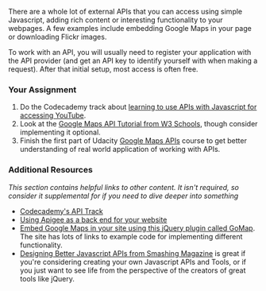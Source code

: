 There are a whole lot of external APIs that you can access using simple Javascript, adding rich content or interesting functionality to your webpages. A few examples include embedding Google Maps in your page or downloading Flickr images.  

To work with an API, you will usually need to register your application with the API provider (and get an API key to identify yourself with when making a request).  After that initial setup, most access is often free.

### Your Assignment

1. Do the Codecademy track about [learning to use APIs with Javascript for accessing YouTube](http://www.codecademy.com/tracks/youtube).
2. Look at the [Google Maps API Tutorial from W3 Schools](https://www.w3schools.com/graphics/google_maps_intro.asp), though consider implementing it optional.
3. Finish the first part of Udacity [Google Maps APIs](https://www.udacity.com/course/google-maps-apis--ud864) course to get better understanding of real world application of working with APIs.


### Additional Resources

*This section contains helpful links to other content. It isn't required, so consider it supplemental for if you need to dive deeper into something*

* [Codecademy's API Track](https://www.codecademy.com/apis)
* [Using Apigee as a back end for your website](http://www.codecademy.com/tracks/apigee)
* [Embed Google Maps in your site using this jQuery plugin called GoMap](http://www.pittss.lv/jquery/gomap/).  The site has lots of links to example code for implementing different functionality.
* [Designing Better Javascript APIs from Smashing Magazine](http://coding.smashingmagazine.com/2012/10/09/designing-javascript-apis-usability/) is great if you're considering creating your own Javascript APIs and Tools, or if you just want to see life from the perspective of the creators of great tools like jQuery.
